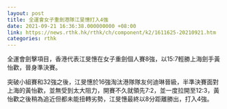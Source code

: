```yaml
---
layout: post
title: 全運會女子重劍港隊江旻憓打入4強
date: 2021-09-21 16:36:38.000000000 +08:00
link: https://news.rthk.hk/rthk/ch/component/k2/1611625-20210921.htm
categories: rthk
---
```


全運會劍擊項目，香港代表江旻憓在女子重劍個人賽8強，以15:7輕勝上海劍手黃怡歡，晉身準決賽。

突破小組賽和32強之後，江旻憓於16強淘汰港隊隊友何迪琳晉級，半準決賽面對上海的黃怡歡，並無受到太大阻力，開賽不久就領先7:2，並一度拉開至12:3，黃怡歡之後稍為追近但都未能扭轉劣勢，江旻憓最終以8分距離勝出，打入4強。

